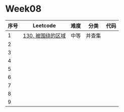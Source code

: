 # Week08

| 序号 | Leetcode                                                     | 难度 | 分类   | 代码 |
| ---- | ------------------------------------------------------------ | ---- | ------ | ---- |
| 1    | [130. 被围绕的区域](https://leetcode.cn/problems/surrounded-regions/) | 中等 | 并查集 |      |
| 2    |                                                              |      |        |      |
| 3    |                                                              |      |        |      |
| 4    |                                                              |      |        |      |
| 5    |                                                              |      |        |      |
| 6    |                                                              |      |        |      |
| 7    |                                                              |      |        |      |
| 8    |                                                              |      |        |      |
| 9    |                                                              |      |        |      |

